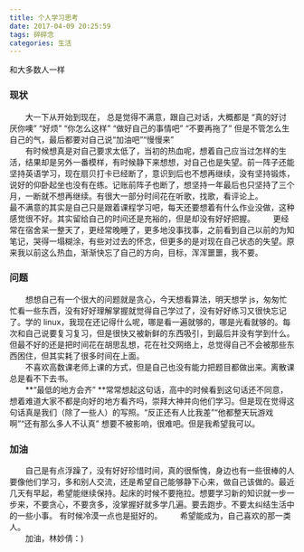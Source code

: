 ```yaml
---
title: 个人学习思考
date: 2017-04-09 20:25:59
tags: 碎碎念
categories: 生活
---
```

和大多数人一样
<!-- more -->
### 现状 ###
　　大一下从开始到现在， 总是觉得不满意，跟自己对话，大概都是 “真的好讨厌你噢” “好烦” “你怎么这样” “做好自己的事情吧” “不要再拖了” 但是不管怎么生自己的气，最后都要对自己说“加油吧”“慢慢来”  
　　有时候想真是对自己要求太低了，当初的热血呢，想着自己应当过怎样的生活，结果却是另外一番模样，有时候静下来想想，对自己也是失望。前一阵子还能坚持英语学习，现在扇贝打卡已经断了，意识到后也不想再继续，没有坚持锻炼，说好的仰卧起坐也没有在练。记账前阵子也断了，想坚持一年最后也只坚持了三个月，一断就不想再继续。有很大一部分时间花在听歌，找歌，看评论上。  
最不满意的其实是自己只是跟着课程学习吧，每天还要想着有什么作业没做，这种感觉很不好。其实留给自己的时间还是充裕的，但是却没有好好把握。
　　更经常在宿舍呆一整天了，更经常晚睡了，更多地没事找事，之前看到自己以前的为知笔记，哭得一塌糊涂，有些对过去的怀念，但更多的是对现在自己状态的失望。原来我以前这么热血，渐渐快忘了自己的方向，目标，浑浑噩噩，我不要。

### 问题 ###
　　想想自己有一个很大的问题就是贪心，今天想看算法，明天想学 js，匆匆忙忙看一些东西，没有好好理解掌握就觉得自己学过了，没有好好练习又很快忘记了。学的 linux，我现在还记得什么呢，哪是看一遍就够的，哪是光看就够的。每次和自己说要复习复习，但是很快又被新鲜的东西吸引，到最后并没有学到什么。但最不好的还是把时间花在胡思乱想，花在社交网络上，总觉得自己不会被那些东西困住，但其实耗了很多时间在上面。  
　　不喜欢高数课老师上课的方式，但是自己也没有能力把题目都做出来。离散课总是看不下去书。  
　　**“最低的地方会齐” **常常想起这句话，高中的时候看到这句话还不同意，想着难道大家不都是向好的地方看齐吗，崇拜大神并向他们学习。但是现在觉得这句话真是我们（除了一些人）的写照。“反正还有人比我差”“他都整天玩游戏啊”“还有那么多人不认真” 想要不被影响，很难吧。但是我希望我可以。

### 加油 ###
　　自己是有点浮躁了，没有好好珍惜时间，真的很惭愧，身边也有一些很棒的人要像他们学习，多和别人交流，还是希望自己能够静下心来，做自己该做的。最近几天有早起，希望能继续保持。起床的时候不要拖拉。想要学习新的知识就一步一步来，不要贪心，不要贪多，没掌握好就多学几遍。要去跑步。不要太纠结生活中的一些小事。 有时候冷漠一点也是挺好的。 
　　希望能成为，自己喜欢的那一类人。  
　　加油，林妙倩：)
